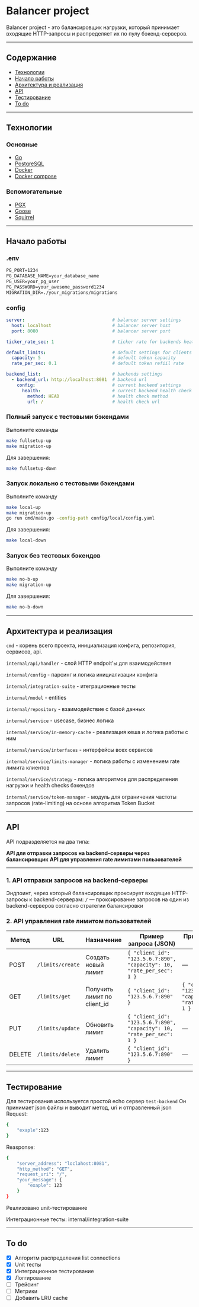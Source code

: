 # Balancer project
Balancer project - это балансировщик нагрузки, который принимает входящие HTTP-запросы и распределяет их по пулу бэкенд-серверов.

---

## Содержание
- [Технологии](#технологии)
- [Начало работы](#начало-работы)
- [Архитектура и реализация](#архитектура-и-реализация)
- [API](#api)
- [Тестирование](#тестирование)
- [To do](#to-do)

---

## Технологии
### Основные
- [Go](https://github.com/golang/go)
- [PostgreSQL](https://github.com/postgres/postgres)
- [Docker](https://github.com/docker)
- [Docker compose](https://github.com/docker/compose)

### Вспомогательные
- [PGX](https://github.com/jackc/pgx)
- [Goose](https://github.com/pressly/goose)
- [Squirrel](https://github.com/Masterminds/squirrel)

---

## Начало работы

### .env
```txt
PG_PORT=1234
PG_DATABASE_NAME=your_database_name
PG_USER=your_pg_user
PG_PASSWORD=your_awesome_password1234
MIGRATION_DIR=./your_migrations/migrations
```

### config
```yaml
server:                                 # balancer server settings
  host: localhost                       # balancer server host
  port: 8080                            # balancer server port

ticker_rate_sec: 1                      # ticker rate for backends heath check

default_limits:                         # defoult settings for clients limits
  capacity: 5                           # defoult token capacity
  rate_per_sec: 0.1                     # defoult token refiil rate

backend_list:                           # backends settings
  - backend_url: http://localhost:8081  # backend url
    config:                             # current backend settings
      health:                           # current backend health check settings
        method: HEAD                    # health check method
        url: /                          # health check url
```

### Полный запуск с тестовыми бэкендами

Выполните команды
```sh
make fullsetup-up
make migration-up
```

Для завершения:
```sh
make fullsetup-down
```

### Запуск локально с тестовыми бэкендами

Выполните команду
```sh
make local-up
make migration-up
go run cmd/main.go -config-path config/local/config.yaml
```

Для завершения:
```sh
make local-down
```

### Запуск без тестовых бэкендов

Выполните команду
```sh
make no-b-up
make migration-up
```

Для завершения:
```sh
make no-b-down
```

---

## Архитектура и реализация

```cmd``` - корень всего проекта, инициализация конфига, репозитория, сервисов, api.

```internal/api/handler``` - слой HTTP endpoit'ы для взаимодействия

```internal/config``` - парсинг и логика инициализации конфига

```internal/integration-suite``` - итеграционные тесты

```internal/model``` - entities

```internal/repository``` - взаимодействие с базой данных

```internal/service``` - usecase, бизнес логика

```internal/service/in-memory-cache``` - реализация кеша и логика работы с ним

```internal/service/interfaces``` - интерфейсы всех сервисов

```internal/service/limits-manager``` - логика работы с изменением rate лимита клиентов

```internal/service/strategy``` - логика алгоритмов для распределения нагрузки и health checks бэкендов

```internal/service/token-manager``` - модуль для ограничения частоты запросов (rate-limiting) на основе алгоритма Token Bucket

---

## API

API подразделяется на два типа:

**API для отправки запросов на backend-серверы через балансировщик**
**API для управления rate лимитами пользователей**

---

### 1. API отправки запросов на backend-серверы

Эндпоинт, через который балансировщик проксирует входящие HTTP-запросы к backend-серверам:
`/` — проксирование запросов на один из backend-серверов согласно стратегии балансировки

### 2. API управления rate лимитом пользователей

| Метод  | URL                | Назначение                         | Пример запроса (JSON)                                                         | Пример ответа (JSON)                                                      | Код ответа      |
|--------|--------------------|------------------------------------|-------------------------------------------------------------------------------|---------------------------------------------------------------------------|-----------------|
| POST   | `/limits/create`   | Создать новый лимит                | ```{ "client_id": "123.5.6.7:890", "capacity": 10, "rate_per_sec": 1 }```     | —                                                                         | `201 Created`   |
| GET    | `/limits/get`      | Получить лимит по client_id        | ```{ "client_id": "123.5.6.7:890" }```                                        | ```{ "client_id": "123.5.6.7:890", "capacity": 10, "rate_per_sec": 1 }``` | `200 OK`        |
| PUT    | `/limits/update`   | Обновить лимит                     | ```{ "client_id": "123.5.6.7:890", "capacity": 10, "rate_per_sec": 1 }```     | —                                                                         | `204 NoContent` |
| DELETE | `/limits/delete`   | Удалить лимит                      | ```{ "client_id": "123.5.6.7:890" }```                                        | —                                                                         | `204 NoContent` |

---

## Тестирование
Для тестирования используется простой echo сервер ```test-backend```
Он принимает json файлы и выводит метод, uri и отправленный json
Request:
```sh
{
    "exaple":123
}
```
Reasponse:
```sh
{
    "server_address": "loclahost:8081",
    "http_method": "GET",
    "request_uri": "/",
    "your_message": {
        "exaple": 123
    }
}
```

Реализовано unit-тестирование

Интеграционные тесты:
internal/integration-suite

---

## To do
- [x] Алгоритм распределения list connections
- [x] Unit тесты
- [x] Интеграционное тестирование
- [X] Логгирование
- [ ] Трейсинг
- [ ] Метрики
- [ ] Добавить LRU cache
